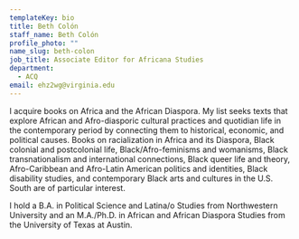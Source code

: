 ```yaml
---
templateKey: bio
title: Beth Colón
staff_name: Beth Colón
profile_photo: ""
name_slug: beth-colon
job_title: Associate Editor for Africana Studies
department:
  - ACQ
email: ehz2wg@virginia.edu 
---
```

I acquire books on Africa and the African Diaspora. My list seeks texts that explore African and Afro-diasporic cultural practices and quotidian life in the contemporary period by connecting them to historical, economic, and political causes. Books on racialization in Africa and its Diaspora, Black colonial and postcolonial life, Black/Afro-feminisms and womanisms, Black transnationalism and international connections, Black queer life and theory, Afro-Caribbean and Afro-Latin American politics and identities, Black disability studies, and contemporary Black arts and cultures in the U.S. South are of particular interest.

I hold a B.A. in Political Science and Latina/o Studies from Northwestern University and an M.A./Ph.D. in African and African Diaspora Studies from the University of Texas at Austin.